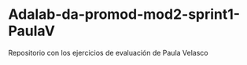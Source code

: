 # Adalab-da-promod-mod2-sprint1-PaulaV
Repositorio con los ejercicios de evaluación de Paula Velasco
